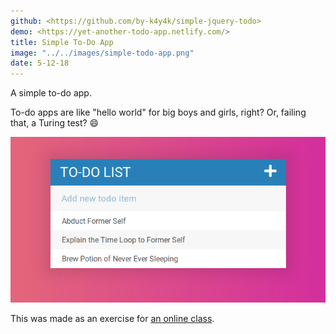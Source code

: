 ```yaml
---
github: <https://github.com/by-k4y4k/simple-jquery-todo>
demo: <https://yet-another-todo-app.netlify.com/>
title: Simple To-Do App
image: "../../images/simple-todo-app.png"
date: 5-12-18
---
```


A simple to-do app.

<!-- end excerpt -->

To-do apps are like "hello world" for big boys and girls, right? Or, failing that, a Turing test? 😄

![A screenshot of the app](../../images/simple-todo-app.png)

This was made as an exercise for [an online class](https://www.udemy.com/the-web-developer-bootcamp/).
